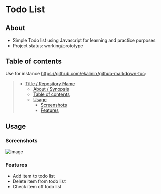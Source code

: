 # Todo List

## About

* Simple Todo list using Javascript for learning and practice purposes
* Project status: working/prototype

## Table of contents

Use for instance <https://github.com/ekalinin/github-markdown-toc>:

> * [Title / Repository Name](#title--repository-name)
>   * [About / Synopsis](#about--synopsis)
>   * [Table of contents](#table-of-contents)
>   * [Usage](#usage)
>     * [Screenshots](#screenshots)
>     * [Features](#features)

## Usage

### Screenshots
![image](https://user-images.githubusercontent.com/71695941/172032265-0bcf71e5-7b3f-4d7f-8b74-3bd348b0a734.png)

### Features
- Add item to todo list
- Delete item from todo list
- Check item off todo list
